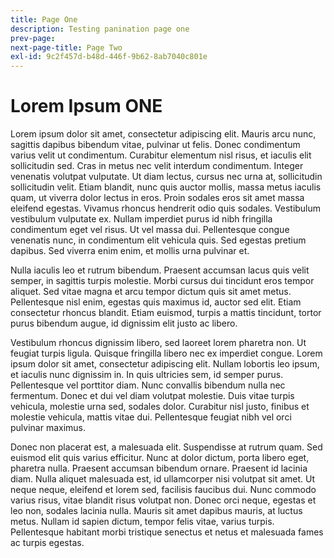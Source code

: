 ```yaml
---
title: Page One
description: Testing panination page one
prev-page: 
next-page-title: Page Two
exl-id: 9c2f457d-b48d-446f-9b62-8ab7040c801e
---
```

# Lorem Ipsum ONE

Lorem ipsum dolor sit amet, consectetur adipiscing elit. Mauris arcu nunc, sagittis dapibus bibendum vitae, pulvinar ut felis. Donec condimentum varius velit ut condimentum. Curabitur elementum nisl risus, et iaculis elit sollicitudin sed. Cras in metus nec velit interdum condimentum. Integer venenatis volutpat vulputate. Ut diam lectus, cursus nec urna at, sollicitudin sollicitudin velit. Etiam blandit, nunc quis auctor mollis, massa metus iaculis quam, ut viverra dolor lectus in eros. Proin sodales eros sit amet massa eleifend egestas. Vivamus rhoncus hendrerit odio quis sodales. Vestibulum vestibulum vulputate ex. Nullam imperdiet purus id nibh fringilla condimentum eget vel risus. Ut vel massa dui. Pellentesque congue venenatis nunc, in condimentum elit vehicula quis. Sed egestas pretium dapibus. Sed viverra enim enim, et mollis urna pulvinar et.

Nulla iaculis leo et rutrum bibendum. Praesent accumsan lacus quis velit semper, in sagittis turpis molestie. Morbi cursus dui tincidunt eros tempor aliquet. Sed vitae magna et arcu tempor dictum quis sit amet metus. Pellentesque nisl enim, egestas quis maximus id, auctor sed elit. Etiam consectetur rhoncus blandit. Etiam euismod, turpis a mattis tincidunt, tortor purus bibendum augue, id dignissim elit justo ac libero.

Vestibulum rhoncus dignissim libero, sed laoreet lorem pharetra non. Ut feugiat turpis ligula. Quisque fringilla libero nec ex imperdiet congue. Lorem ipsum dolor sit amet, consectetur adipiscing elit. Nullam lobortis leo ipsum, et iaculis nunc dignissim in. In quis ultricies sem, id semper purus. Pellentesque vel porttitor diam. Nunc convallis bibendum nulla nec fermentum. Donec et dui vel diam volutpat molestie. Duis vitae turpis vehicula, molestie urna sed, sodales dolor. Curabitur nisl justo, finibus et molestie vehicula, mattis vitae dui. Pellentesque feugiat nibh vel orci pulvinar maximus.

Donec non placerat est, a malesuada elit. Suspendisse at rutrum quam. Sed euismod elit quis varius efficitur. Nunc at dolor dictum, porta libero eget, pharetra nulla. Praesent accumsan bibendum ornare. Praesent id lacinia diam. Nulla aliquet malesuada est, id ullamcorper nisi volutpat sit amet. Ut neque neque, eleifend et lorem sed, facilisis faucibus dui. Nunc commodo varius risus, vitae blandit risus volutpat non. Donec orci neque, egestas et leo non, sodales lacinia nulla. Mauris sit amet dapibus mauris, at luctus metus. Nullam id sapien dictum, tempor felis vitae, varius turpis. Pellentesque habitant morbi tristique senectus et netus et malesuada fames ac turpis egestas.
